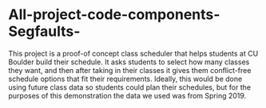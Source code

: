 # All-project-code-components-Segfaults-
This project is a proof-of concept class scheduler that helps students at CU Boulder build their schedule. It asks students to select how many classes they want, and then after taking in their classes it gives them conflict-free schedule options that fit their requirements. Ideally, this would be done using future class data so students could plan their schedules, but for the purposes of this demonstration the data we used was from Spring 2019.
